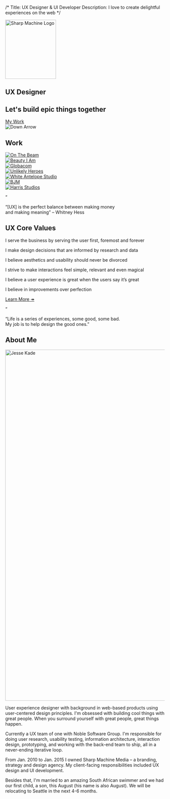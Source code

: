 /*
Title: UX Designer &amp; UI Developer
Description: I love to create delightful experiences on the web
*/

<!-- jumbotron -->
<section class="jumbotron text-center">
	<img src="themes/smm/img/logo_no_name.svg" class="logo" alt="Sharp Machine Logo" width="160px" height="187px">
	<h1 class="title">UX Designer</h1>
	<h2 class="hidden-xs">Let's build epic things together</h2>
	<div class="jumbo-call">
		<a href="#work" class="btn btn-cream btn-lg" role="button">My Work</a>
	</div>
	<div class="down-arrow"><img src="themes/smm/img/down-arrow.svg" alt="Down Arrow"></div>
</section>

<!-- My Work -->
<div id="work" class="anchor"></div>
<section id="work">
	<div class="container">
		<h2 class="headline text-center">Work</h2>
		<div class="row">
			<div class="col-sm-6 col-md-3 work-piece">
				<a href="work/on-the-beam">
					<img src="themes/smm/img/project-assets/otb/otb-sm.jpg" class="img-responsive" alt="On The Beam">
				</a>
			</div>
			<div class="col-sm-6 col-md-3 work-piece">
				<a href="work/beauty-i-am">
					<img src="themes/smm/img/project-assets/bia/bia-sm.jpg" class="img-responsive" alt="Beauty I Am">
				</a>
			</div>
			<div class="col-sm-6 col-md-3 work-piece">
				<a href="work/globacom">
					<img src="themes/smm/img/project-assets/globacom/globacom-sm.jpg" class="img-responsive" alt="Globacom">
				</a>
			</div>
			<div class="col-sm-6 col-md-3 work-piece">
				<a href="work/unlikely-heroes">
					<img src="themes/smm/img/project-assets/uh/uh-sm.jpg" class="img-responsive" alt="Unlikely Heroes">
				</a>
			</div>
			<div class="col-sm-6 col-md-3 work-piece">
				<a href="work/white-antelope">
					<img src="themes/smm/img/project-assets/was/was-sm.jpg" class="img-responsive" alt="White Antelope Studio">
				</a>
			</div>
			<div class="col-sm-6 col-md-3 work-piece">
				<a href="work/bjm">
					<img src="themes/smm/img/project-assets/bjm/bjm-sm.jpg" class="img-responsive" alt="BJM">
				</a>
			</div>
			<div class="col-sm-6 col-md-3 work-piece hidden">
				<a href="work/harris-studios">
					<img src="themes/smm/img/project-assets/harris-studios/harris-sm.jpg" class="img-responsive" alt="Harris Studios">
				</a>
			</div>
		</div>
	</div>
</section>

<!-- Belief #1 -->
<div class="well well-lg">
	<div class="diamond">
		<div class="diamond-border">
			<p>&#8220;</p>
		</div>
	</div>
	<div class="container">
		<p class="lead">&#8220;[UX] is the perfect balance between making money <br>and making meaning&#8221; – Whitney Hess</p>
		<div class="accent"></div>
	</div>
</div>

<!-- What we do -->
<div id="what-we-do" class="anchor"></div>
<section id="services" class="hidden-xs">
	<div class="container">
		<h2 class="headline text-center">UX Core Values</h2>
		<div class="row">
			<div class="col-sm-6 col-md-3 service">
				<div class="service-inner service-branding md-trigger" data-modal="modal-branding">
					<div class="service-content">
						<p>I serve the business by serving the user first, foremost and forever</p>
					</div>
				</div>
			</div>
			<div class="col-sm-6 col-md-3 service">
				<div class="service-inner service-print md-trigger" data-modal="modal-print">
					<div class="service-content">
						<p>I make design decisions that are informed by research and data</p>
					</div>
				</div>
			</div>
			<div class="col-sm-6 col-md-3 service">
				<div class="service-inner service-web md-trigger" data-modal="modal-web">
					<div class="service-content">
						<p>I believe aesthetics and usability should never be divorced</p>
					</div>
				</div>
			</div>
			<div class="col-sm-6 col-md-3 service">
				<div class="service-inner service-messaging md-trigger" data-modal="modal-messaging">
					<div class="service-content">
						<p>I strive to make interactions feel simple, relevant and even magical</p>
					</div>
				</div>
			</div>
			<div class="col-sm-6 col-md-3 service">
				<div class="service-inner service-messaging md-trigger" data-modal="modal-messaging">
					<div class="service-content">
						<p>I believe a user experience is great when the users say it’s great</p>
					</div>
				</div>
			</div>
			<div class="col-sm-6 col-md-3 service">
				<div class="service-inner service-messaging md-trigger" data-modal="modal-messaging">
					<div class="service-content">
						<p>I believe in improvements over perfection</p>
					</div>
				</div>
			</div>
			<div class="clearfix"></div>
			<div class="col-xs-12 col-sm-6 col-md-3 pull-right">
				<a href="values" class="btn btn-lg btn-red btn-lg btn-block">Learn More <span class="right-arrow">&#8608;</span></a>
			</div>
		</div>
	</div>
</section>

<!-- Belief #1 -->
<div class="well well-lg">
	<div class="diamond">
		<div class="diamond-border">
			<p>&#8220;</p>
		</div>
	</div>
	<div class="container">
		<p class="lead">&#8220;Life is a series of experiences, some good, some bad. <br>My job is to help design the good ones.&#8221;</p>
		<div class="accent"></div>
	</div>
</div>

<!-- About Me -->
<div id="about-me" class="anchor"></div>
<section id="me">
	<div class="container">
		<h2 class="headline text-center">About Me</h2>
		<div class="row">
			<div class="col-md-4 col-md-offset-1">
				<img src="themes/smm/img/jesse.jpg" class="img-responsive" alt="Jesse Kade" width="1110" height="1110">
			</div>
			<div class="col-sm-6">
				<p>User experience designer with background in web-based products using user-centered design principles. I'm obsessed with building cool things with great people.  When you surround yourself with great people, great things happen.</p>
				<p>Currently a UX team of one with Noble Software Group. I'm responsible for doing user research, usability testing, information architecture, interaction design, prototyping, and working with the back-end team to ship, all in a never-ending iterative loop.</p>
				<p>From Jan. 2010 to Jan. 2015 I owned Sharp Machine Media – a branding, strategy and design agency. My client-facing responsibilities included UX design and UI development.</p>
				<p>Besides that, I'm married to an amazing South African swimmer and we had our first child, a son, this August (his name is also August).  We will be relocating to Seattle in the next 4-6 months.</p>
			</div>
		</div>
	</div>
</section>
